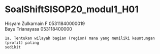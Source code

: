 # SoalShiftSISOP20_modul1_H01

Hisyam Zulkarnain F		05311840000019\
Bayu Trianayasa           	053118400000




    1a. Tentukan wilayah bagian (region) mana yang memiliki keuntungan (profit) paling
    sedikit
